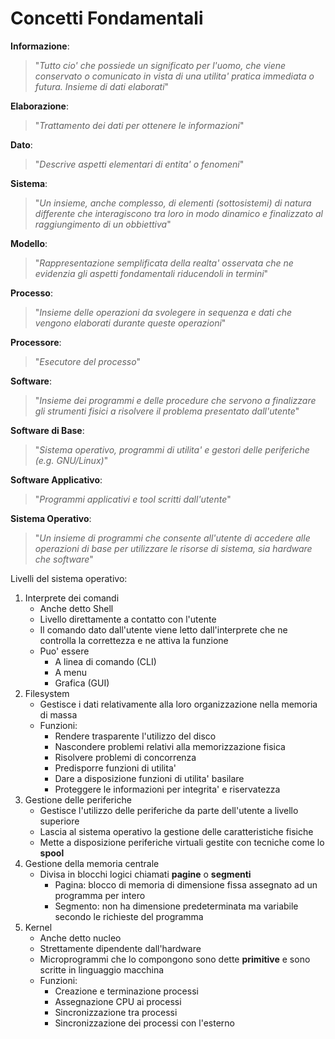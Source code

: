 # Concetti Fondamentali

**Informazione**:

> "_Tutto cio' che possiede un significato per l'uomo, che viene conservato o comunicato in vista di una utilita' pratica immediata o futura. Insieme di dati elaborati_"

**Elaborazione**:

> "_Trattamento dei dati per ottenere le informazioni_"

**Dato**:

> "_Descrive aspetti elementari di entita' o fenomeni_"

**Sistema**:

> "_Un insieme, anche complesso, di elementi (sottosistemi) di natura differente che interagiscono tra loro in modo dinamico e finalizzato al raggiungimento di un obbiettiva_"

**Modello**:

> "_Rappresentazione semplificata della realta' osservata che ne evidenzia gli aspetti fondamentali riducendoli in termini_"

**Processo**:

> "_Insieme delle operazioni da svolegere in sequenza e dati che vengono elaborati durante queste operazioni_"

**Processore**:

> "_Esecutore del processo_"

**Software**:

> "_Insieme dei programmi e delle procedure che servono a finalizzare gli strumenti fisici a risolvere il problema presentato dall'utente_"

**Software di Base**:

> "_Sistema operativo, programmi di utilita' e gestori delle periferiche (e.g. GNU/Linux)_"

**Software Applicativo**:

> "_Programmi applicativi e tool scritti dall'utente_"

**Sistema Operativo**:

> "_Un insieme di programmi che consente all'utente di accedere alle operazioni di base per utilizzare le risorse di sistema, sia hardware che software_"

Livelli del sistema operativo:

1. Interprete dei comandi
	- Anche detto Shell
	- Livello direttamente a contatto con l'utente
	- Il comando dato dall'utente viene letto dall'interprete che ne controlla la correttezza e ne attiva la funzione
	- Puo' essere
		- A linea di comando (CLI)
		- A menu
		- Grafica (GUI)
2. Filesystem
	- Gestisce i dati relativamente alla loro organizzazione nella memoria di massa
	- Funzioni:
		- Rendere trasparente l'utilizzo del disco
		- Nascondere problemi relativi alla memorizzazione fisica
		- Risolvere problemi di concorrenza
		- Predisporre funzioni di utilita'
		- Dare a disposizione funzioni di utilita' basilare
		- Proteggere le informazioni per integrita' e riservatezza
3. Gestione delle periferiche
	- Gestisce l'utilizzo delle periferiche da parte dell'utente a livello superiore
	- Lascia al sistema operativo la gestione delle caratteristiche fisiche
	- Mette a disposizione periferiche virtuali gestite con tecniche come lo **spool**
4. Gestione della memoria centrale
	- Divisa in blocchi logici chiamati **pagine** o **segmenti**
		- Pagina: blocco di memoria di dimensione fissa assegnato ad un programma per intero
		- Segmento: non ha dimensione predeterminata ma variabile secondo le richieste del programma
5. Kernel
	- Anche detto nucleo
	- Strettamente dipendente dall'hardware
	- Microprogrammi che lo compongono sono dette **primitive** e sono scritte in linguaggio macchina
	- Funzioni:
		- Creazione e terminazione processi
		- Assegnazione CPU ai processi
		- Sincronizzazione tra processi
		- Sincronizzazione dei processi con l'esterno
